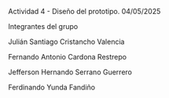 Actividad 4 - Diseño del prototipo.   04/05/2025

Integrantes del grupo

Julián Santiago Cristancho Valencia

Fernando Antonio Cardona Restrepo 

Jefferson Hernando Serrano Guerrero

Ferdinando Yunda Fandiño

